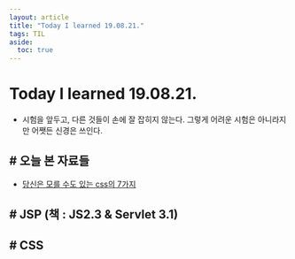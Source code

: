 ```yaml
---
layout: article
title: "Today I learned 19.08.21."
tags: TIL
aside:
  toc: true
---
```


# Today I learned 19.08.21.
- 시험을 앞두고, 다른 것들이 손에 잘 잡히지 않는다. 그렇게 어려운 시험은 아니라지만 어쨋든 신경은 쓰인다. 


## # 오늘 본 자료들
- [당신은 모를 수도 있는 css의 7가지](https://webdesign.tutsplus.com/ko/articles/7-css-units-you-might-not-know-about--cms-22573)

## # JSP (책 : JS2.3  & Servlet 3.1)

## # CSS